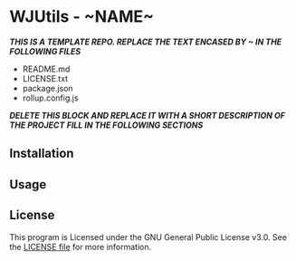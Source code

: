# WJUtils - ~NAME~

***THIS IS A TEMPLATE REPO. REPLACE THE TEXT ENCASED BY ~ IN THE FOLLOWING FILES***

- README.md
- LICENSE.txt
- package.json
- rollup.config.js

***DELETE THIS BLOCK AND REPLACE IT WITH A SHORT DESCRIPTION OF THE PROJECT***
***FILL IN THE FOLLOWING SECTIONS***

## Installation

## Usage

## License

This program is Licensed under the GNU General Public License v3.0. See the
[LICENSE file](LICENSE.txt) for more information.
